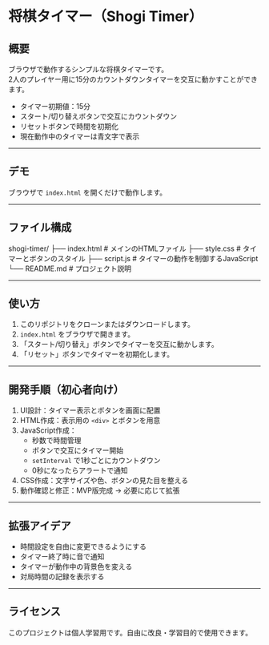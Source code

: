 # 将棋タイマー（Shogi Timer）

## 概要
ブラウザで動作するシンプルな将棋タイマーです。  
2人のプレイヤー用に15分のカウントダウンタイマーを交互に動かすことができます。

- タイマー初期値：15分
- スタート/切り替えボタンで交互にカウントダウン
- リセットボタンで時間を初期化
- 現在動作中のタイマーは青文字で表示

---

## デモ
ブラウザで `index.html` を開くだけで動作します。

---

## ファイル構成
shogi-timer/
├── index.html      # メインのHTMLファイル
├── style.css       # タイマーとボタンのスタイル
├── script.js       # タイマーの動作を制御するJavaScript
└── README.md       # プロジェクト説明

---

## 使い方
1. このリポジトリをクローンまたはダウンロードします。
2. `index.html` をブラウザで開きます。
3. 「スタート/切り替え」ボタンでタイマーを交互に動かします。
4. 「リセット」ボタンでタイマーを初期化します。

---

## 開発手順（初心者向け）
1. UI設計：タイマー表示とボタンを画面に配置
2. HTML作成：表示用の `<div>` とボタンを用意
3. JavaScript作成：
   - 秒数で時間管理
   - ボタンで交互にタイマー開始
   - `setInterval` で1秒ごとにカウントダウン
   - 0秒になったらアラートで通知
4. CSS作成：文字サイズや色、ボタンの見た目を整える
5. 動作確認と修正：MVP版完成 → 必要に応じて拡張

---

## 拡張アイデア
- 時間設定を自由に変更できるようにする
- タイマー終了時に音で通知
- タイマーが動作中の背景色を変える
- 対局時間の記録を表示する

---

## ライセンス
このプロジェクトは個人学習用です。自由に改良・学習目的で使用できます。
